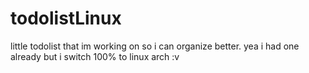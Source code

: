 # todolistLinux


little todolist that im working on so i can organize better.
yea i had one already but i switch 100% to linux arch :v 
